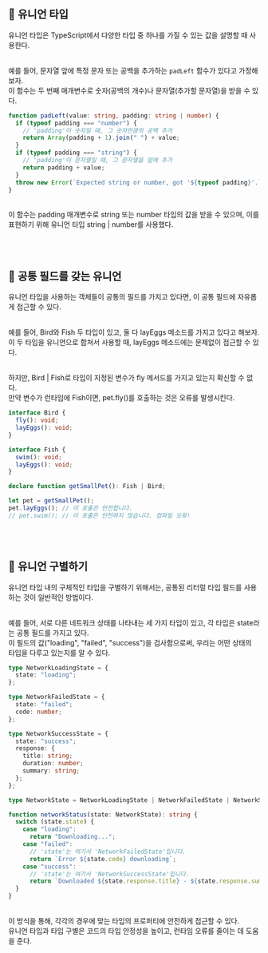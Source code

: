 ## 🐽 유니언 타입

유니언 타입은 TypeScript에서 다양한 타입 중 하나를 가질 수 있는 값을 설명할 때 사용한다.<br/><br/>

예를 들어, 문자열 앞에 특정 문자 또는 공백을 추가하는 `padLeft` 함수가 있다고 가정해보자.<br/>
이 함수는 두 번째 매개변수로 숫자(공백의 개수)나 문자열(추가할 문자열)을 받을 수 있다.<br/>

```TypeScript
function padLeft(value: string, padding: string | number) {
  if (typeof padding === "number") {
    // 'padding'이 숫자일 때, 그 숫자만큼의 공백 추가
    return Array(padding + 1).join(" ") + value;
  }
  if (typeof padding === "string") {
    // 'padding'이 문자열일 때, 그 문자열을 앞에 추가
    return padding + value;
  }
  throw new Error(`Expected string or number, got '${typeof padding}'.`);
}
```

<br/>
이 함수는 padding 매개변수로 string 또는 number 타입의 값을 받을 수 있으며, 이를 표현하기 위해 유니언 타입 string | number를 사용했다.

<br/><br/>

## 🐽 공통 필드를 갖는 유니언

유니언 타입을 사용하는 객체들이 공통의 필드를 가지고 있다면, 이 공통 필드에 자유롭게 접근할 수 있다.<br/><br/>

예를 들어, Bird와 Fish 두 타입이 있고, 둘 다 layEggs 메소드를 가지고 있다고 해보자.<br/>
이 두 타입을 유니언으로 합쳐서 사용할 때, layEggs 메소드에는 문제없이 접근할 수 있다.<br/><br/>

하지만, Bird | Fish로 타입이 지정된 변수가 fly 메서드를 가지고 있는지 확신할 수 없다.<br/>
만약 변수가 런타임에 Fish이면, pet.fly()를 호출하는 것은 오류를 발생시킨다.<br/>

```TypeScript
interface Bird {
  fly(): void;
  layEggs(): void;
}

interface Fish {
  swim(): void;
  layEggs(): void;
}

declare function getSmallPet(): Fish | Bird;

let pet = getSmallPet();
pet.layEggs(); // 이 호출은 안전합니다.
// pet.swim(); // 이 호출은 안전하지 않습니다. 컴파일 오류!
```

<br/><br/>

## 🐽 유니언 구별하기

유니언 타입 내의 구체적인 타입을 구별하기 위해서는, 공통된 리터럴 타입 필드를 사용하는 것이 일반적인 방법이다.<br/><br/>

예를 들어, 서로 다른 네트워크 상태를 나타내는 세 가지 타입이 있고, 각 타입은 state라는 공통 필드를 가지고 있다.<br/>
이 필드의 값("loading", "failed", "success")을 검사함으로써, 우리는 어떤 상태의 타입을 다루고 있는지를 알 수 있다.<br/>

```TypeScript
type NetworkLoadingState = {
  state: "loading";
};

type NetworkFailedState = {
  state: "failed";
  code: number;
};

type NetworkSuccessState = {
  state: "success";
  response: {
    title: string;
    duration: number;
    summary: string;
  };
};

type NetworkState = NetworkLoadingState | NetworkFailedState | NetworkSuccessState;

function networkStatus(state: NetworkState): string {
  switch (state.state) {
    case "loading":
      return "Downloading...";
    case "failed":
      // 'state'는 여기서 'NetworkFailedState'입니다.
      return `Error ${state.code} downloading`;
    case "success":
      // 'state'는 여기서 'NetworkSuccessState'입니다.
      return `Downloaded ${state.response.title} - ${state.response.summary}`;
  }
}
```

<br/>
이 방식을 통해, 각각의 경우에 맞는 타입의 프로퍼티에 안전하게 접근할 수 있다.<br/>
유니언 타입과 타입 구별은 코드의 타입 안정성을 높이고, 런타임 오류를 줄이는 데 도움을 준다.
